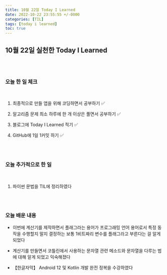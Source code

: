 ```yaml
---
title: 10월 22일 Today I Learned
date: 2022-10-22 23:55:55 +/-0000
categories: [TIL]
tags: [today i learned]
toc: true
---
```


## 10월 22일 실천한 Today I Learned


<br><br>

### 오늘 한 일 체크
<br>

1. 최종적으로 만들 앱을 위해 코딩하면서 공부하기 ✅

2. 알고리즘 문제 최소 하루에 한 개 이상은 풀면서 공부하기 ✅

3. 블로그에 Today I Learned 적기 ✅

4. GitHub에 1일 1커밋 하기 ✅

<br><br>

### 오늘 추가적으로 한 일
<br>

1. 파이썬 문법을 TIL에 정리하였다

<br><br>

### 오늘 배운 내용

* 이번에 계산기를 제작하면서 플래그라는 용어가 프로그래밍 언어 용어로서 특정 동작을 수행할지 말지 결정하는 보통 1비트짜리 변수를 플래그라고 부른다는 걸 알게되었다

* 계산기를 만들면서 코틀린에서 사용하는 문자열 관련 메소드와 문자열을 다루는 법에 대해 알게 되었고 익숙해졌다

* 【한글자막】 Android 12 및 Kotlin 개발 완전 정복을 수강하였다